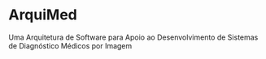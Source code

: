 # ArquiMed
Uma Arquitetura de Software para Apoio ao Desenvolvimento de Sistemas de Diagnóstico Médicos por Imagem 
